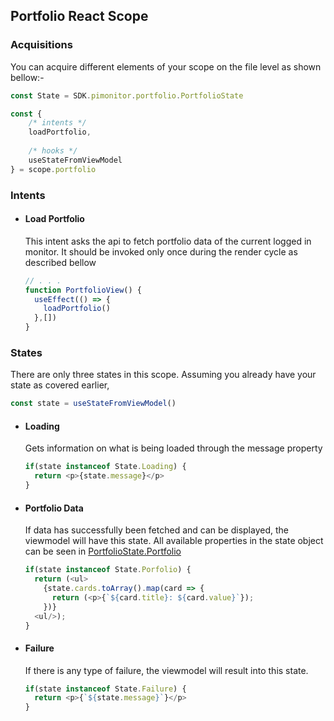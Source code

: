 ## Portfolio React Scope

### Acquisitions

You can acquire different elements of your scope on the file level as shown bellow:-

```typescript
const State = SDK.pimonitor.portfolio.PortfolioState 

const {
    /* intents */
    loadPortfolio,
    
    /* hooks */
    useStateFromViewModel
} = scope.portfolio
```

### Intents

- #### Load Portfolio
  This intent asks the api to fetch portfolio data of the current logged in monitor. It should be invoked only once during the render cycle as described bellow
  ```typescript
  // . . .
  function PortfolioView() {
    useEffect(() => {
      loadPortfolio()
    },[])
  }
  ```

### States

There are only three states in this scope. Assuming you already have your state as covered earlier,

```typescript
const state = useStateFromViewModel()
```

- #### Loading

  Gets information on what is being loaded through the message property

  ```typescript
  if(state instanceof State.Loading) {
    return <p>{state.message}</p>
  }
  ```

- #### Portfolio Data
  If data has successfully been fetched and can be displayed, the viewmodel will have this state. All available properties in the state object can be seen
  in [PortfolioState.Portfolio](../../../../pi-monitor/pi-monitor-sdk/client/core/src/commonMain/kotlin/pimonitor/portfolio/PortfolioState.kt)
  ```typescript
  if(state instanceof State.Porfolio) {
    return (<ul>
      {state.cards.toArray().map(card => {
        return (<p>{`${card.title}: ${card.value}`});
      })}
    <ul/>);
  }
  ```
- #### Failure
  If there is any type of failure, the viewmodel will result into this state.
  ```typescript
  if(state instanceof State.Failure) {
    return <p>{`${state.message}`}</p>
  }
  ```